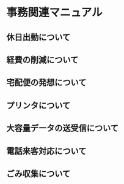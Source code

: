 # 事務関連マニュアル
## 休日出勤について
## 経費の削減について
## 宅配便の発想について
## プリンタについて
## 大容量データの送受信について
## 電話来客対応について
## ごみ収集について